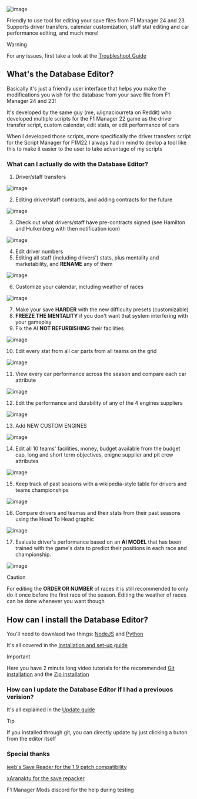 ![image](https://github.com/user-attachments/assets/cb37258e-86c5-4db2-8f86-5bab0850f45c)

Friendly to use tool for editing your save files from F1 Manager 24 and 23. Supports driver transfers, calendar customization, staff stat editing and car performance editing, and much more!

> [!WARNING]
> For any issues, first take a  look at the [Troubleshoot Guide](https://github.com/IUrreta/DatabaseEditor/wiki/Troubleshoot-guide)

## What's the Database Editor? ##
Basically it's just a friendly user interface that helps you make the modifications you wish for the database from your save file from F1 Manager 24 and 23!

It's developed by the same guy (me, u/ignaciourreta on Reddit) who developed multiple scripts for the F1 Manager 22 game as the driver transfer script, custom calendar, edit stats, or edit performance of cars

When I developed those scripts, more specifically the driver transfers script for the Script Manager for F1M22 I always had in mind to devlop a tool like this to make it easier to the user to take advantage of my scripts

### What can I actually do with the Database Editor? ###

1. Driver/staff transfers

![image](https://github.com/user-attachments/assets/7c7657cd-2ca2-4c04-b4bb-badc1ad6f5a9)

2. Editing driver/staff contracts, and adding contracts for the future

![image](https://github.com/user-attachments/assets/61a9e810-36d2-43ae-9ddc-196b12198f9a)

3. Check out what drivers/staff have pre-contracts signed (see Hamilton and Hulkenberg with then notification icon)

![image](https://github.com/user-attachments/assets/52cb1e3c-3a6c-402b-9b20-96582a99b9d9)

4. Edit driver numbers
5. Editing all staff (including drivers') stats, plus mentality and marketability, and **RENAME** any of them

![image](https://github.com/user-attachments/assets/3adcd9d5-9dca-45f4-b811-1e93d726f5ab)

6. Customize your calendar, including weather of races
   
![image](https://github.com/user-attachments/assets/256dae43-fdc6-4261-9913-1d93b61eb5bc)

7. Make your save **HARDER** with the new difficulty presets (customizable)
8. **FREEZE THE MENTALITY** if you don't want that system interfering with your gameplay
9. Fix the AI **NOT REFURBISHING** their facilities

![image](https://github.com/user-attachments/assets/cf5559b4-c002-4d0a-9f71-8c473dc12999)

10. Edit every stat from all car parts from all teams on the grid

![image](https://github.com/user-attachments/assets/9c8f934a-b4cc-46d2-a7ad-6feb85e3cb98)

11. View every car performance  across the season and compare each car attribute

![image](https://github.com/user-attachments/assets/27052ffa-5930-430b-b7e9-407813af4703)

12. Edit the performance and durability of any of the 4 engines suppliers
   
![image](https://github.com/user-attachments/assets/4514db0f-9ecc-4671-b0a6-f6b3f1a53076)

13. Add NEW CUSTOM ENGINES

![image](https://github.com/user-attachments/assets/5669f463-fbe1-4689-baf6-12b7540fcd2d)

14. Edit all 10 teams' facilities, money, budget available from the budget cap, long and short term objectives, enigne supplier and pit crew attributes
   
![image](https://github.com/user-attachments/assets/896b10ed-3b24-4bbc-a88c-df619e685206)

15. Keep track of past seasons with a wikipedia-style table for drivers and teams championships
    
![image](https://github.com/user-attachments/assets/8db67d99-ba5d-48db-b67f-e9629ff5fd69)

16. Compare drivers and teamas and their stats from their past seasons using the Head To Head graphic
    
![image](https://github.com/user-attachments/assets/8fe39b19-a1f7-4695-9cd8-e54241f4b7fe)

17. Evaluate driver's performance based on an **AI MODEL** that has been trained with the game's data to predict their positions in each race and championship.
    
![image](https://github.com/user-attachments/assets/40e70379-773e-43ba-b98a-2d2e020e4c70)



> [!CAUTION]
> For editing the **ORDER OR NUMBER** of races it is still recommended to only do it once before the first race of the season.
> Editing the weather of races can be done whenever you want though

## How can I install the Database Editor? ##
You'll need to downlaod two things: [NodeJS](https://nodejs.org/en/download) and [Python](https://www.python.org/downloads/)

It's all covered in the [Installation and set-up guide](https://github.com/IUrreta/DatabaseEditor/wiki/Installation-and-set%E2%80%90up-guide)

> [!IMPORTANT]
> Here you have 2 minute long video tutorials for the recommended [Git installation](https://www.youtube.com/watch?v=ashrVev0KFY) and the [Zip installation](https://www.youtube.com/watch?v=5BjV3vFMxd4)

### How can I update the Database Editor if I had a previouos verision? ###

It's all explained in the [Update guide](https://github.com/IUrreta/DatabaseEditor/wiki/Update-guide)

> [!TIP]
> If you installed through git, you can directly update by just clicking a buton from the editor itself

### Special thanks ###
[ieeb's Save Reader for the 1.9 patch compatibility](https://github.com/iebb/F1ManagerSaveReader)

[xAranaktu for the save repacker](https://github.com/xAranaktu/F1-Manager-2022-SaveFile-Repacker)

F1 Manager Mods discord for the help during testing
